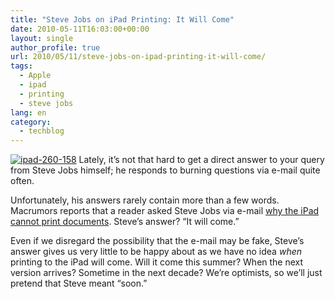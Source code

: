 ```yaml
---
title: "Steve Jobs on iPad Printing: It Will Come"
date: 2010-05-11T16:03:00+00:00
layout: single
author_profile: true
url: 2010/05/11/steve-jobs-on-ipad-printing-it-will-come/
tags:
  - Apple
  - ipad
  - printing
  - steve jobs
lang: en
category: 
  - techblog
---
```

[![ipad-260-158](http://lh6.ggpht.com/_vaUVXcmC3OI/S-l4oTLDM5I/AAAAAAAACJo/v1zbdzBAcI4/ipad-260-158_thumb%5B2%5D.jpg?imgmax=800 "ipad-260-158")](http://lh4.ggpht.com/_vaUVXcmC3OI/S-l4mCXOYYI/AAAAAAAACJk/WTCHic2nzzo/s1600-h/ipad-260-158%5B4%5D.jpg) Lately, it’s not that hard to get a direct answer to your query from Steve Jobs himself; he responds to burning questions via e-mail quite often. 

Unfortunately, his answers rarely contain more than a few words. Macrumors reports that a reader asked Steve Jobs via e-mail [why the iPad cannot print documents](http://www.macrumors.com/2010/05/10/steve-jobs-says-printing-will-come-for-ipad/). Steve’s answer? “It will come.” 

Even if we disregard the possibility that the e-mail may be fake, Steve’s answer gives us very little to be happy about as we have no idea _when_ printing to the iPad will come. Will it come this summer? When the next version arrives? Sometime in the next decade? We’re optimists, so we’ll just pretend that Steve meant “soon.”